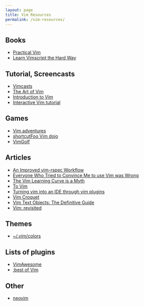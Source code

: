 ```yaml
---
layout: page
title: Vim Resources
permalink: /vim-resources/
---
```


## Books

- [Practical Vim][1]
- [Learn Vimscript the Hard Way][2]

## Tutorial, Screencasts

- [Vimcasts][3]
- [The Art of Vim][4]
- [Introduction to Vim][5]
- [Interactive Vim tutorial][6]

## Games

- [Vim adventures][7]
- [shortcutFoo Vim dojo][8]
- [VimGolf][9]

## Articles

- [An Improved vim-rspec Workflow][10]
- [Everyone Who Tried to Convince Me to use Vim was Wrong][11]
- [The Vim Learning Curve is a Myth][12]
- [To Vim][13]
- [Turning vim into an IDE through vim plugins][14]
- [Vim Croquet][15]
- [Vim Text Objects: The Definitive Guide](http://blog.carbonfive.com/2011/10/17/vim-text-objects-the-definitive-guide/)
- [Vim: revisited](http://mislav.net/2011/12/vim-revisited/)

## Themes

- [~/.vim/colors][16]

## Lists of plugins

- [VimAwesome][17]
- [:best of Vim](http://www.bestofvim.com/plugin/)

## Other

- [neovim][18]


[1]: https://pragprog.com/book/dnvim/practical-vim
[2]: http://learnvimscriptthehardway.stevelosh.com/
[3]: http://vimcasts.org
[4]: https://upcase.com/the-art-of-vim
[5]: https://www.turnkeylinux.org/blog/vim-tutorial
[6]: http://www.openvim.com/
[7]: http://vim-adventures.com/
[8]: https://www.shortcutfoo.com/app/dojos/vim
[9]: http://vimgolf.com/
[10]: https://robots.thoughtbot.com/an-improved-vim-rspec-workflow
[11]: http://yehudakatz.com/2010/07/29/everyone-who-tried-to-convince-me-to-use-vim-was-wrong/
[12]: https://robots.thoughtbot.com/the-vim-learning-curve-is-a-myth
[13]: http://ianhocking.com/2013/11/17/to-vim/
[14]: https://www.safaribooksonline.com/blog/2014/11/23/way-vim-ide/
[15]: http://www.drbunsen.org/vim-croquet/
[16]: http://vimcolors.com/
[17]: http://vimawesome.com/
[18]: https://neovim.io/
